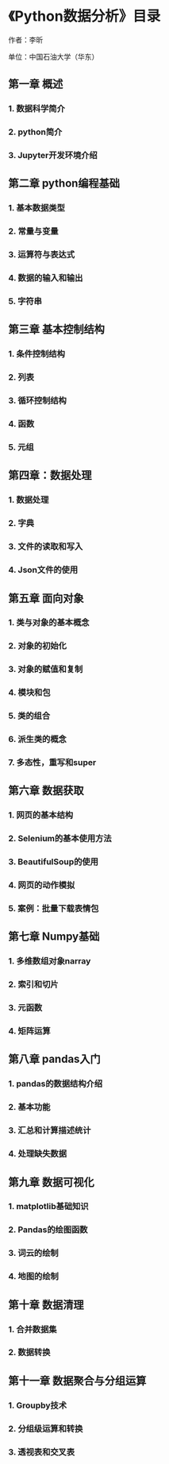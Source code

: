 # 《Python数据分析》目录

作者：李昕

单位：中国石油大学（华东）

## 第一章 概述

### 1. 数据科学简介
### 2. python简介
### 3. Jupyter开发环境介绍

## 第二章 python编程基础

### 1. 基本数据类型
### 2. 常量与变量
### 3. 运算符与表达式
### 4. 数据的输入和输出
### 5. 字符串


## 第三章  基本控制结构

### 1. 条件控制结构
### 2. 列表
### 3. 循环控制结构
### 4. 函数
### 5. 元组

## 第四章：数据处理

### 1. 数据处理
### 2. 字典
### 3. 文件的读取和写入
### 4. Json文件的使用

## 第五章 面向对象

### 1. 类与对象的基本概念
### 2. 对象的初始化
### 3. 对象的赋值和复制
### 4. 模块和包
### 5. 类的组合
### 6. 派生类的概念                                                           
### 7. 多态性，重写和super

## 第六章 数据获取

### 1. 网页的基本结构
### 2. Selenium的基本使用方法
### 3. BeautifulSoup的使用
### 4. 网页的动作模拟
### 5. 案例：批量下载表情包

## 第七章  Numpy基础

### 1. 多维数组对象narray
### 2. 索引和切片

### 3. 元函数

### 4. 矩阵运算

## 第八章  pandas入门

### 1. pandas的数据结构介绍
### 2. 基本功能
### 3. 汇总和计算描述统计
### 4. 处理缺失数据
## 第九章 数据可视化

### 1. matplotlib基础知识

### 2. Pandas的绘图函数

### 3. 词云的绘制
### 4. 地图的绘制

## 第十章 数据清理

### 1. 合并数据集
### 2. 数据转换
## 第十一章 数据聚合与分组运算

### 1. Groupby技术
### 2. 分组级运算和转换
### 3. 透视表和交叉表




